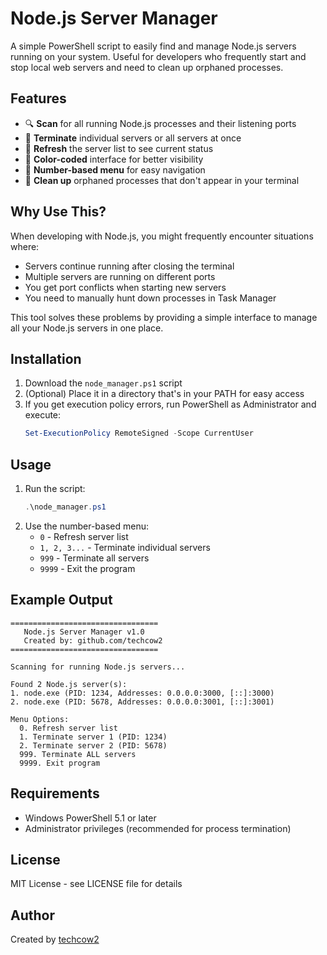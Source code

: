 # Node.js Server Manager

A simple PowerShell script to easily find and manage Node.js servers running on your system. Useful for developers who frequently start and stop local web servers and need to clean up orphaned processes.

## Features

- 🔍 **Scan** for all running Node.js processes and their listening ports
- 🎯 **Terminate** individual servers or all servers at once
- 🔄 **Refresh** the server list to see current status
- 🎨 **Color-coded** interface for better visibility
- 📱 **Number-based menu** for easy navigation
- 🧹 **Clean up** orphaned processes that don't appear in your terminal

## Why Use This?

When developing with Node.js, you might frequently encounter situations where:
- Servers continue running after closing the terminal
- Multiple servers are running on different ports
- You get port conflicts when starting new servers
- You need to manually hunt down processes in Task Manager

This tool solves these problems by providing a simple interface to manage all your Node.js servers in one place.

## Installation

1. Download the `node_manager.ps1` script
2. (Optional) Place it in a directory that's in your PATH for easy access
3. If you get execution policy errors, run PowerShell as Administrator and execute:
   ```powershell
   Set-ExecutionPolicy RemoteSigned -Scope CurrentUser
   ```

## Usage

1. Run the script:
   ```powershell
   .\node_manager.ps1
   ```
2. Use the number-based menu:
   - `0` - Refresh server list
   - `1, 2, 3...` - Terminate individual servers
   - `999` - Terminate all servers
   - `9999` - Exit the program

## Example Output

```
=================================
   Node.js Server Manager v1.0
   Created by: github.com/techcow2
=================================

Scanning for running Node.js servers...

Found 2 Node.js server(s):
1. node.exe (PID: 1234, Addresses: 0.0.0.0:3000, [::]:3000)
2. node.exe (PID: 5678, Addresses: 0.0.0.0:3001, [::]:3001)

Menu Options:
  0. Refresh server list
  1. Terminate server 1 (PID: 1234)
  2. Terminate server 2 (PID: 5678)
  999. Terminate ALL servers
  9999. Exit program
```

## Requirements

- Windows PowerShell 5.1 or later
- Administrator privileges (recommended for process termination)

## License

MIT License - see LICENSE file for details

## Author

Created by [techcow2](https://github.com/techcow2)
```
